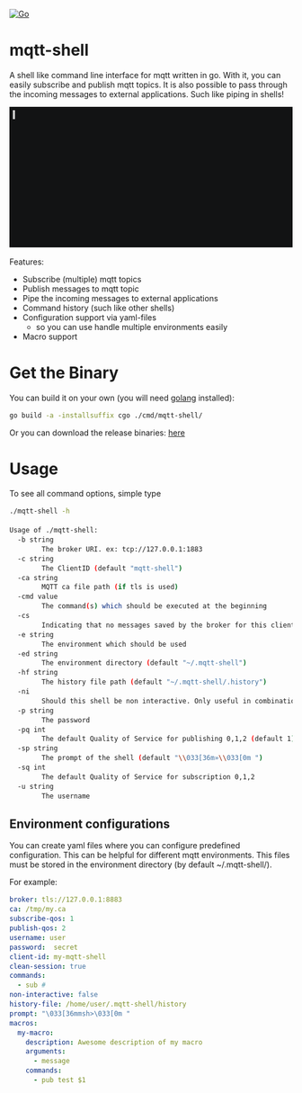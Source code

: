 [![Go](https://github.com/rainu/mqtt-shell/actions/workflows/build.yml/badge.svg)](https://github.com/rainu/mqtt-shell/actions/workflows/build.yml)

# mqtt-shell

A shell like command line interface for mqtt written in go. With it, you can easily subscribe and publish mqtt topics. 
It is also possible to pass through the incoming messages to external applications. Such like piping in shells!

![](./doc/example.gif)

Features:
* Subscribe (multiple) mqtt topics
* Publish messages to mqtt topic
* Pipe the incoming messages to external applications
* Command history (such like other shells)
* Configuration support via yaml-files
    * so you can use handle multiple environments easily
* Macro support

# Get the Binary
You can build it on your own (you will need [golang](https://golang.org/) installed):
```bash
go build -a -installsuffix cgo ./cmd/mqtt-shell/
```

Or you can download the release binaries: [here](https://github.com/rainu/mqtt-shell/releases/latest)

# Usage 

To see all command options, simple type
```bash
./mqtt-shell -h

Usage of ./mqtt-shell:
  -b string
    	The broker URI. ex: tcp://127.0.0.1:1883
  -c string
    	The ClientID (default "mqtt-shell")
  -ca string
    	MQTT ca file path (if tls is used)
  -cmd value
    	The command(s) which should be executed at the beginning
  -cs
    	Indicating that no messages saved by the broker for this client should be delivered (default true)
  -e string
    	The environment which should be used
  -ed string
    	The environment directory (default "~/.mqtt-shell")
  -hf string
    	The history file path (default "~/.mqtt-shell/.history")
  -ni
    	Should this shell be non interactive. Only useful in combination with 'cmd' option
  -p string
    	The password
  -pq int
    	The default Quality of Service for publishing 0,1,2 (default 1)
  -sp string
    	The prompt of the shell (default "\\033[36m»\\033[0m ")
  -sq int
    	The default Quality of Service for subscription 0,1,2
  -u string
    	The username
```

## Environment configurations

You can create yaml files where you can configure predefined configuration. This can be helpful for different mqtt environments.
This files must be stored in the environment directory (by default ~/.mqtt-shell/).

For example:
```yaml
broker: tls://127.0.0.1:8883
ca: /tmp/my.ca
subscribe-qos: 1
publish-qos: 2
username: user
password:  secret
client-id: my-mqtt-shell
clean-session: true
commands: 
  - sub #
non-interactive: false
history-file: /home/user/.mqtt-shell/history
prompt: "\033[36mmsh>\033[0m "
macros:
  my-macro:
    description: Awesome description of my macro
    arguments:
      - message
    commands:
      - pub test $1
```
